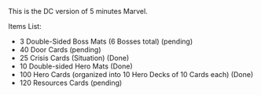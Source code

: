 This is the DC version of 5 minutes Marvel.  

Items List:  
- 3 Double-Sided Boss Mats (6 Bosses total) (pending)
- 40 Door Cards (pending)
- 25 Crisis Cards (Situation) (Done)
- 10 Double-sided Hero Mats (Done)
- 100 Hero Cards (organized into 10 Hero Decks of 10 Cards each) (Done)
- 120 Resources Cards (pending)  
